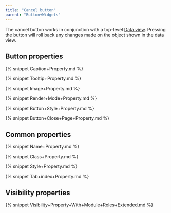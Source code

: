 ```yaml
---
title: "Cancel button"
parent: "Button+Widgets"
---
```



The cancel button works in conjunction with a top-level [Data view](Data+view). Pressing the button will roll back any changes made on the object shown in the data view.

## Button properties

{% snippet Caption+Property.md %}

{% snippet Tooltip+Property.md %}

{% snippet Image+Property.md %}

{% snippet Render+Mode+Property.md %}

{% snippet Button+Style+Property.md %}

{% snippet Button+Close+Page+Property.md %}

## Common properties

{% snippet Name+Property.md %}

{% snippet Class+Property.md %}

{% snippet Style+Property.md %}

{% snippet Tab+index+Property.md %}

## Visibility properties

{% snippet Visibility+Property+With+Module+Roles+Extended.md %}
